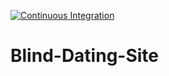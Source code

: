 [![Continuous Integration](https://github.com/mpatrajs/Blind-Dating-Site/actions/workflows/Continuous-Integration-Pipeline.yml/badge.svg)](https://github.com/mpatrajs/Blind-Dating-Site/actions/workflows/Continuous-Integration-Pipeline.yml)

# Blind-Dating-Site

